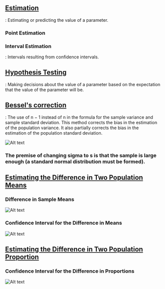 ## [Estimation](https://en.wikipedia.org/wiki/Estimation_statistics)
: Estimating or predicting the value of a parameter.

### Point Estimation

### Interval Estimation
: Intervals resulting from confidence intervals.

## [Hypothesis Testing](https://en.wikipedia.org/wiki/Statistical_hypothesis_testing)
: Making decisions about the value of a parameter based on the expectation that the value of the parameter will be.

## [Bessel's correction](https://en.wikipedia.org/wiki/Statistical_hypothesis_testing)
: The use of n − 1 instead of n in the formula for the sample variance and sample standard deviation. This method corrects the bias in the estimation of the population variance. It also partially corrects the bias in the estimation of the population standard deviation.

![Alt text](https://wikimedia.org/api/rest_v1/media/math/render/svg/6974ee193d65563f60fc27fc4abe9bfa5863d59f)

### The premise of changing sigma to s is that the sample is large enough (a standard normal distribution must be formed).

## [Estimating the Difference in Two Population Means](https://opentextbc.ca/introstatopenstax/chapter/two-population-means-with-unknown-standard-deviations/)

### Difference in Sample Means
![Alt text](https://opentextbc.ca/introstatopenstax/wp-content/ql-cache/quicklatex.com-16c6ba4b3e49fc49886798a0ff03013a_l3.svg)

### Confidence Interval for the Difference in Means
![Alt text](http://www.stat.yale.edu/Courses/1997-98/101/tconf2.gif)

## [Estimating the Difference in Two Population Proportion](https://www.thoughtco.com/difference-of-two-population-proportions-4061672)

### Confidence Interval for the Difference in Proportions
![Alt text](https://www.thoughtco.com/thmb/rPHIDALkL5e93dYIGeOzn7FixvU=/768x0/filters:no_upscale():max_bytes(150000):strip_icc():format(webp)/Two-Proportions-5781cf013df78c1e1f86c2a8.jpg)

